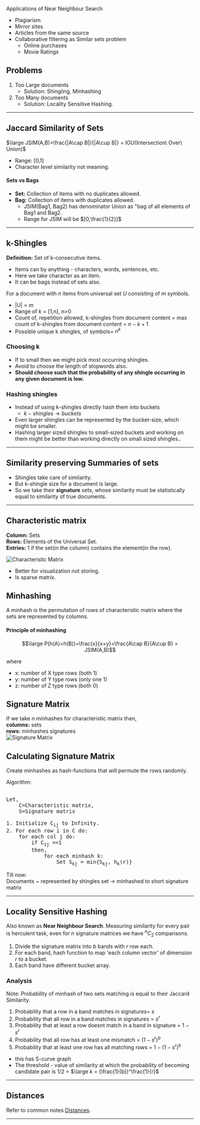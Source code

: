 
Applications of Near Neighbour Search
- Plagiarism
- Mirror sites
- Articles from the same source
- Collaborative filtering as Similar sets problem
    - Online purchases
    - Movie Ratings

## Problems
1. Too Large documents
    - Solution: Shingling, Minhashing
2. Too Many documents
    - Solution: Locality Sensitive Hashing.

----
## Jaccard Similarity of Sets
$\large JSIM(A,B)=\frac{|A\cap B|}{|A\cup B|} = IOU(Intersection\ Over\ Union)$
- Range: [0,1]
- Character level similarity not meaning.

#### Sets vs Bags
- **Set:** Collection of items with no duplicates allowed.
- **Bag:** Collection of items with duplicates allowed.
    - JSIM(Bag1, Bag2) has denominator Union as "bag of all elements of Bag1 and Bag2.
    - Range for JSIM will be $[0,\frac{1}{2}]$

----
## k-Shingles
**Definition:** Set of k-consecutive items.
- Items can by anything - characters, words, sentences, etc.
- Here we take character as an item.
- It can be bags instead of sets also.

For a document with $n$ items from universal set $U$ consisting of $m$ symbols.  
- |U| = $m$
- Range of $k$ = [1,n], n>0
- Count of, repetition allowed, k-shingles from document content = max count of k-shingles from document content = $n-k+1$
- Possible unique k shingles, of symbols= $n^k$ 

### Choosing k
- If to small then we might pick most occurring shingles.
- Avoid to choose the length of stopwords also.
- **Should choose such that the probability of any shingle occurring in any given document is low.**

### Hashing shingles
- Instead of using k-shingles directly hash them into buckets
    - $k-shingles \to buckets$
- Even larger shingles can be represented by the bucket-size, which might be smaller.
- Hashing larger sized shingles to small-sized buckets and working on them might be better than working directly on small sized shingles..

----
## Similarity preserving Summaries of sets
- Shingles take care of similarity.
- But k-shingle size for a document is large.
- So we take their **signature** sets, whose similarity must be statistically equal to similarity of true documents.

----
## Characteristic matrix
**Column:** Sets  
**Rows:** Elements of the Universal Set.  
**Entries:** 1 if the set(in the column) contains the element(in the row).

![Characteristic Matrix](Characteristic%20Matrix.png 'Characteristic Matrix')

- Better for visualization not storing.
- Is sparse matrix.

## Minhashing
A minhash is the permutation of rows of characteristic matrix where the sets are represented by columns.

#### Principle of minhashing

$$\large P(h(A)=h(B))=\frac{x}{x+y}=\frac{A\cap B}{A\cup B} = JSIM(A,B)$$

where
- x: number of X type rows (both 1)
- y: number of Y type rows (only one 1)
- z: number of Z type rows (both 0)

## Signature Matrix
If we take $n$ minhashes for characteristic matrix then,  
**columns:** sets  
**rows:** minhashes signatures  
![Signature Matrix](signature%20matrix.png 'Signature Matrix')

## Calculating Signature Matrix
Create minhashes as hash-functions that will permute the rows randomly.  

Algorithm:
<pre>  
Let,
    C=Characteristic matrix,
    S=Signature matrix

1. Initialize C<sub>ij</sub> to Infinity.
2. For each row i in C do:
    for each col j do:
        if C<sub>ij</sub> ==1
        then,
            for each minhash k:
                Set S<sub>kj</sub> = min{S<sub>kj</sub>, h<sub>k</sub>(r)}
</pre>

Till now:  
Documents ~ represented by shingles set $\to$ minhashed to short signature matrix

----
## Locality Sensitive Hashing
Also known as **Near Neighbour Search**.
Measuring similarity for every pair is herculent task, even for $n$ signature matrices we have $^nC_2$ comparisons.

1. Divide the signature matrix into $b$ bands with $r$ row each.
1. For each band, hash function to map 'each column vector' of dimension $r$ to a bucket.
1. Each band have different bucket array.

### Analysis
Note: Probability of minhash of two sets matching is equal to their Jaccard Similarity.

1. Probability that a row in a band matches in signatures= $s$
1. Probability that all row in a band matches in signatures = $s^r$
1. Probability that at least a row doesnt match in a band in signature = $1-s^r$
1. Probability that all row has at least one mismatch = $(1-s^r)^b$
1. Probability that at least one row has all matching rows = $1-(1-s^r)^b$  
- this has S-curve graph
- The threshold - value of similarity at which the probability of becoming candidate pair is 1/2 = $\large k = (\frac{1}{b})^\frac{1}{r}$  

----
## Distances
Refer to common notes [Distances](../Common/Distances.md).

----